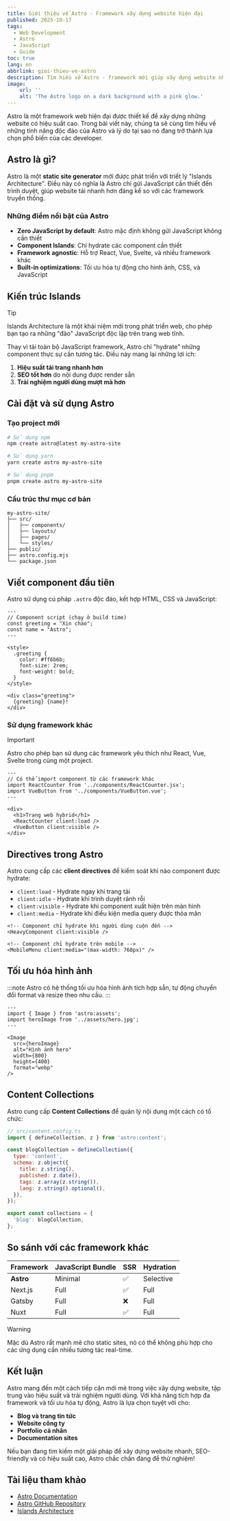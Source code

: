 ```yaml
---
title: Giới thiệu về Astro - Framework xây dựng website hiện đại
published: 2025-10-17
tags:
  - Web Development
  - Astro
  - JavaScript
  - Guide
toc: true
lang: en
abbrlink: gioi-thieu-ve-astro
description: Tìm hiểu về Astro - framework mới giúp xây dựng website nhanh chóng với hiệu suất tối ưu và khả năng tích hợp đa dạng.
image:
    url: ''
    alt: 'The Astro logo on a dark background with a pink glow.'
---
```


Astro là một framework web hiện đại được thiết kế để xây dựng những website có hiệu suất cao. Trong bài viết này, chúng ta sẽ cùng tìm hiểu về những tính năng độc đáo của Astro và lý do tại sao nó đang trở thành lựa chọn phổ biến của các developer.

## Astro là gì?

Astro là một **static site generator** mới được phát triển với triết lý "Islands Architecture". Điều này có nghĩa là Astro chỉ gửi JavaScript cần thiết đến trình duyệt, giúp website tải nhanh hơn đáng kể so với các framework truyền thống.

### Những điểm nổi bật của Astro

- **Zero JavaScript by default**: Astro mặc định không gửi JavaScript không cần thiết
- **Component Islands**: Chỉ hydrate các component cần thiết
- **Framework agnostic**: Hỗ trợ React, Vue, Svelte, và nhiều framework khác
- **Built-in optimizations**: Tối ưu hóa tự động cho hình ảnh, CSS, và JavaScript

## Kiến trúc Islands

> [!TIP]
> Islands Architecture là một khái niệm mới trong phát triển web, cho phép bạn tạo ra những "đảo" JavaScript độc lập trên trang web tĩnh.

Thay vì tải toàn bộ JavaScript framework, Astro chỉ "hydrate" những component thực sự cần tương tác. Điều này mang lại những lợi ích:

1. **Hiệu suất tải trang nhanh hơn**
2. **SEO tốt hơn** do nội dung được render sẵn
3. **Trải nghiệm người dùng mượt mà hơn**

## Cài đặt và sử dụng Astro

### Tạo project mới

```bash
# Sử dụng npm
npm create astro@latest my-astro-site

# Sử dụng yarn
yarn create astro my-astro-site

# Sử dụng pnpm
pnpm create astro my-astro-site
```

### Cấu trúc thư mục cơ bản

```
my-astro-site/
├── src/
│   ├── components/
│   ├── layouts/
│   ├── pages/
│   └── styles/
├── public/
├── astro.config.mjs
└── package.json
```

## Viết component đầu tiên

Astro sử dụng cú pháp `.astro` độc đáo, kết hợp HTML, CSS và JavaScript:

```astro
---
// Component script (chạy ở build time)
const greeting = "Xin chào";
const name = "Astro";
---

<style>
  .greeting {
    color: #ff6b6b;
    font-size: 2rem;
    font-weight: bold;
  }
</style>

<div class="greeting">
  {greeting} {name}!
</div>
```

### Sử dụng framework khác

> [!IMPORTANT]
> Astro cho phép bạn sử dụng các framework yêu thích như React, Vue, Svelte trong cùng một project.

```astro
---
// Có thể import component từ các framework khác
import ReactCounter from '../components/ReactCounter.jsx';
import VueButton from '../components/VueButton.vue';
---

<div>
  <h1>Trang web hybrid</h1>
  <ReactCounter client:load />
  <VueButton client:visible />
</div>
```

## Directives trong Astro

Astro cung cấp các **client directives** để kiểm soát khi nào component được hydrate:

- `client:load` - Hydrate ngay khi trang tải
- `client:idle` - Hydrate khi trình duyệt rảnh rỗi  
- `client:visible` - Hydrate khi component xuất hiện trên màn hình
- `client:media` - Hydrate khi điều kiện media query được thỏa mãn

```astro
<!-- Component chỉ hydrate khi người dùng cuộn đến -->
<HeavyComponent client:visible />

<!-- Component chỉ hydrate trên mobile -->
<MobileMenu client:media="(max-width: 768px)" />
```

## Tối ưu hóa hình ảnh

:::note
Astro có hệ thống tối ưu hóa hình ảnh tích hợp sẵn, tự động chuyển đổi format và resize theo nhu cầu.
:::

```astro
---
import { Image } from 'astro:assets';
import heroImage from '../assets/hero.jpg';
---

<Image 
  src={heroImage} 
  alt="Hình ảnh hero" 
  width={800} 
  height={400}
  format="webp"
/>
```

## Content Collections

Astro cung cấp **Content Collections** để quản lý nội dung một cách có tổ chức:

```javascript
// src/content.config.ts
import { defineCollection, z } from 'astro:content';

const blogCollection = defineCollection({
  type: 'content',
  schema: z.object({
    title: z.string(),
    published: z.date(),
    tags: z.array(z.string()),
    lang: z.string().optional(),
  }),
});

export const collections = {
  'blog': blogCollection,
};
```

## So sánh với các framework khác

| Framework | JavaScript Bundle | SSR | Hydration |
|-----------|------------------|-----|-----------|
| **Astro** | Minimal | ✅ | Selective |
| Next.js | Full | ✅ | Full |
| Gatsby | Full | ❌ | Full |
| Nuxt | Full | ✅ | Full |

> [!WARNING]
> Mặc dù Astro rất mạnh mẽ cho static sites, nó có thể không phù hợp cho các ứng dụng cần nhiều tương tác real-time.

## Kết luận

Astro mang đến một cách tiếp cận mới mẻ trong việc xây dựng website, tập trung vào hiệu suất và trải nghiệm người dùng. Với khả năng tích hợp đa framework và tối ưu hóa tự động, Astro là lựa chọn tuyệt vời cho:

- **Blog và trang tin tức**
- **Website công ty**  
- **Portfolio cá nhân**
- **Documentation sites**

Nếu bạn đang tìm kiếm một giải pháp để xây dựng website nhanh, SEO-friendly và có hiệu suất cao, Astro chắc chắn đáng để thử nghiệm!

## Tài liệu tham khảo

- [Astro Documentation](https://docs.astro.build/)
- [Astro GitHub Repository](https://github.com/withastro/astro)
- [Islands Architecture](https://jasonformat.com/islands-architecture/)